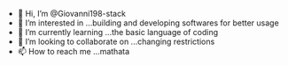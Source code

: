 - 👋 Hi, I’m @Giovanni198-stack
- 👀 I’m interested in ...building and developing softwares for better usage
- 🌱 I’m currently learning ...the basic language of coding
- 💞️ I’m looking to collaborate on ...changing restrictions
- 📫 How to reach me ...mathata

<!---
Giovanni198-stack/Giovanni198-stack is a ✨ special ✨ repository because its `README.md` (this file) appears on your GitHub profile.
You can click the Preview link to take a look at your changes.
--->
